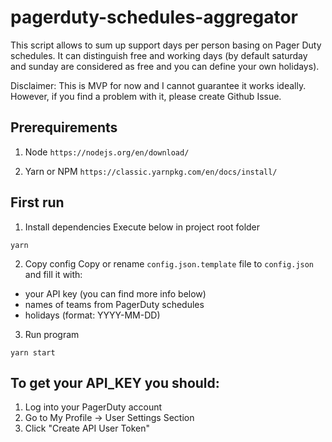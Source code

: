 # pagerduty-schedules-aggregator
This script allows to sum up support days per person basing on Pager Duty schedules.
It can distinguish free and working days (by default saturday and sunday are considered as free and you can define your own holidays).

Disclaimer: This is MVP for now and I cannot guarantee it works ideally. However, if you find a problem with it, please create Github Issue.

## Prerequirements
1. Node
`https://nodejs.org/en/download/`

2. Yarn or NPM
`https://classic.yarnpkg.com/en/docs/install/`


## First run
1. Install dependencies
Execute below in project root folder
```
yarn
```

2. Copy config
Copy or rename `config.json.template` file to `config.json` and fill it with:
- your API key (you can find more info below)
- names of teams from PagerDuty schedules
- holidays (format: YYYY-MM-DD)

3. Run program
```
yarn start
```

## To get your API_KEY you should:
1. Log into your PagerDuty account
2. Go to My Profile -> User Settings Section
3. Click "Create API User Token"
